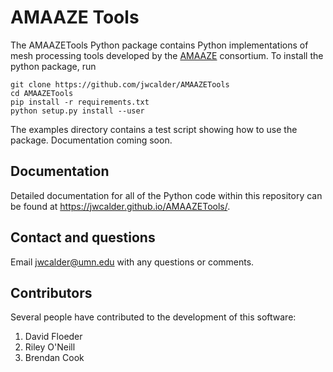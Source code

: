 # AMAAZE Tools

The AMAAZETools Python package contains Python implementations of mesh processing tools developed by the [AMAAZE](https://amaaze.umn.edu/) consortium. To install the python package, run 

```
git clone https://github.com/jwcalder/AMAAZETools
cd AMAAZETools
pip install -r requirements.txt
python setup.py install --user
```

The examples directory contains a test script showing how to use the package. Documentation coming soon.

## Documentation

Detailed documentation for all of the Python code within this repository can be found at <https://jwcalder.github.io/AMAAZETools/>.

## Contact and questions

Email <jwcalder@umn.edu> with any questions or comments.

## Contributors

Several people have contributed to the development of this software:

1. David Floeder
2. Riley O'Neill
3. Brendan Cook

